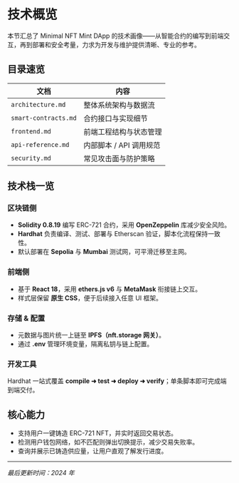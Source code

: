 # 技术概览

本节汇总了 Minimal NFT Mint DApp 的技术画像——从智能合约的编写到前端交互，再到部署和安全考量，力求为开发与维护提供清晰、专业的参考。

## 目录速览

| 文档 | 内容 |
| --- | --- |
| `architecture.md` | 整体系统架构与数据流 |
| `smart-contracts.md` | 合约接口与实现细节 |
| `frontend.md` | 前端工程结构与状态管理 |
| `api-reference.md` | 内部脚本 / API 调用规范 |
| `security.md` | 常见攻击面与防护策略 |

## 技术栈一览

### 区块链侧
- **Solidity 0.8.19** 编写 ERC-721 合约，采用 **OpenZeppelin** 库减少安全风险。
- **Hardhat** 负责编译、测试、部署与 Etherscan 验证，脚本化流程保持一致性。
- 默认部署在 **Sepolia** 与 **Mumbai** 测试网，可平滑迁移至主网。

### 前端侧
- 基于 **React 18**，采用 **ethers.js v6** 与 **MetaMask** 衔接链上交互。
- 样式层保留 **原生 CSS**，便于后续接入任意 UI 框架。

### 存储 & 配置
- 元数据与图片统一上链至 **IPFS（nft.storage 网关）**。
- 通过 **.env** 管理环境变量，隔离私钥与链上配置。

### 开发工具
Hardhat 一站式覆盖 **compile ➜ test ➜ deploy ➜ verify**；单条脚本即可完成端到端交付。

## 核心能力
- 支持用户一键铸造 ERC-721 NFT，并实时返回交易状态。
- 检测用户钱包网络，如不匹配则弹出切换提示，减少交易失败率。
- 查询并展示已铸造供应量，让用户直观了解发行进度。

---

*最后更新时间：2024 年*
